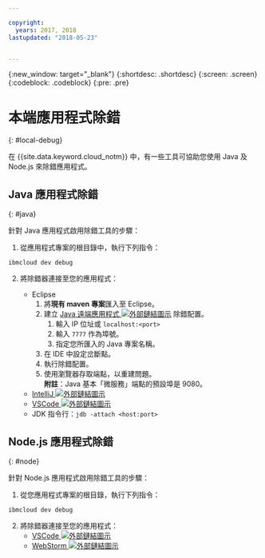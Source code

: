 ```yaml
---

copyright:
  years: 2017, 2018
lastupdated: "2018-05-23"


---
```

{:new_window: target="_blank"}
{:shortdesc: .shortdesc}
{:screen: .screen}
{:codeblock: .codeblock}
{:pre: .pre}

# 本端應用程式除錯
{: #local-debug}

在 {{site.data.keyword.cloud_notm}} 中，有一些工具可協助您使用 Java 及 Node.js 來除錯應用程式。

## Java 應用程式除錯
{: #java}

針對 Java 應用程式啟用除錯工具的步驟：

1. 從應用程式專案的根目錄中，執行下列指令：

```
ibmcloud dev debug
```

2. 將除錯器連接至您的應用程式：

	* Eclipse
      1. 將**現有 maven 專案**匯入至 Eclipse。
      2. 建立 [Java 遠端應用程式 ![外部鏈結圖示](../../icons/launch-glyph.svg "外部鏈結圖示")](http://help.eclipse.org/neon/index.jsp?topic=%2Forg.eclipse.jdt.doc.user%2Ftasks%2Ftask-remotejava_launch_config.htm) 除錯配置。
      		1. 輸入 IP 位址或 `localhost:<port>`  
      		2. 輸入 `7777` 作為埠號。
      		3. 指定您所匯入的 Java 專案名稱。
      6. 在 IDE 中設定岔斷點。
      7. 執行除錯配置。
      8. 使用瀏覽器存取端點，以重建問題。  
	   **附註**：Java 基本「微服務」端點的預設埠是 9080。
	* [IntelliJ ![外部鏈結圖示](../../icons/launch-glyph.svg "外部鏈結圖示")](https://www.jetbrains.com/help/idea/2016.3/run-debug-configuration-remote.html)
	* [VSCode ![外部鏈結圖示](../../icons/launch-glyph.svg "外部鏈結圖示")](https://marketplace.visualstudio.com/items?itemName=donjayamanne.javadebugger)
	* JDK 指令行：`jdb -attach <host:port>`

## Node.js 應用程式除錯
{: #node}

針對 Node.js 應用程式啟用除錯工具的步驟：

1. 從您應用程式專案的根目錄，執行下列指令：

```
ibmcloud dev debug
```

2. 將除錯器連接至您的應用程式：
	* [VSCode ![外部鏈結圖示](../../icons/launch-glyph.svg "外部鏈結圖示")](https://blog.docker.com/2016/07/live-debugging-docker/)
	* [WebStorm ![外部鏈結圖示](../../icons/launch-glyph.svg "外部鏈結圖示")](https://blog.alexseifert.com/2016/10/25/debugging-node-js-in-a-docker-container-with-webstorm/)


<!--
## Swift application debugging - content from mike tunnicliffe
{: #swift}

Steps to enable debug for a Swift application:  

1. On the App server (or system where the Swift application will run), you must start the 'lldb server':
 - `lldb-server platform -->
<!-- listen <port number>`
2. On the App server, build the Kitura-based server application using the debug configuration:
 - `swift build debug`
3. On the App server, start the Kitura-based server application:
 - `./build/debug/Kitura-Starter`
4. On the client system (also known as the host system), start the 'lldb client':
 - `lldb`
5. Configure lldb client to connect to lldb-server:
 - `(lldb) platform select remote-linux`
 - `(lldb) platform connect connect://<ip address server>:<port number server>`
6. Execute commands to debug remote program:
 - `(lldb) process attach -->
<!--pid 3626`
-->
